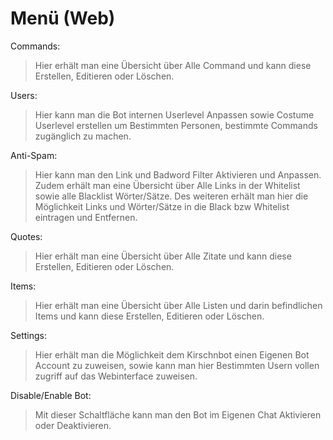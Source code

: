 
# Menü (Web)

Commands:
>Hier erhält man eine Übersicht über Alle Command und kann diese Erstellen, Editieren oder Löschen.
 
Users:
>Hier kann man die Bot internen Userlevel Anpassen
sowie Costume Userlevel erstellen um Bestimmten Personen, bestimmte Commands zugänglich zu machen.

Anti-Spam:
>Hier kann man den Link und Badword Filter Aktivieren und Anpassen.
>Zudem erhält man eine Übersicht über Alle Links in der Whitelist sowie alle Blacklist Wörter/Sätze.
Des weiteren erhält man hier die Möglichkeit Links und Wörter/Sätze in die Black bzw Whitelist eintragen und Entfernen.
 
Quotes:
>Hier erhält man eine Übersicht über Alle Zitate und kann diese Erstellen, Editieren oder Löschen.

Items:
>Hier erhält man eine Übersicht über Alle Listen und darin befindlichen Items und kann diese Erstellen, Editieren oder Löschen.

Settings:
>Hier erhält man die Möglichkeit dem Kirschnbot einen Eigenen Bot Account zu zuweisen,
sowie kann man hier Bestimmten Usern vollen zugriff auf das Webinterface zuweisen.

Disable/Enable Bot:
>Mit dieser Schaltfläche kann man den Bot im Eigenen Chat Aktivieren oder Deaktivieren.
